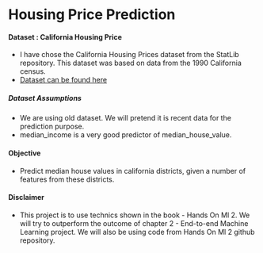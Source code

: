 # Housing Price Prediction
#### Dataset : California Housing Price
- I have chose the California Housing Prices dataset from the StatLib repository. This dataset was based on data from the 1990 California census.
- [Dataset can be found here](https://raw.githubusercontent.com/ageron/handson-ml2/master/)

##### Dataset Assumptions
- We are using old dataset. We will pretend it is recent data for the prediction purpose.
- median_income is a very good predictor of median_house_value.

#### Objective
- Predict median house values in california districts, given a number of features from these districts.

#### Disclaimer
- This project is to use technics shown in the book - Hands On Ml 2. We will try to outperform the outcome of chapter 2 - End-to-end Machine Learning project. We will also be using code from Hands On Ml 2 github repository.
